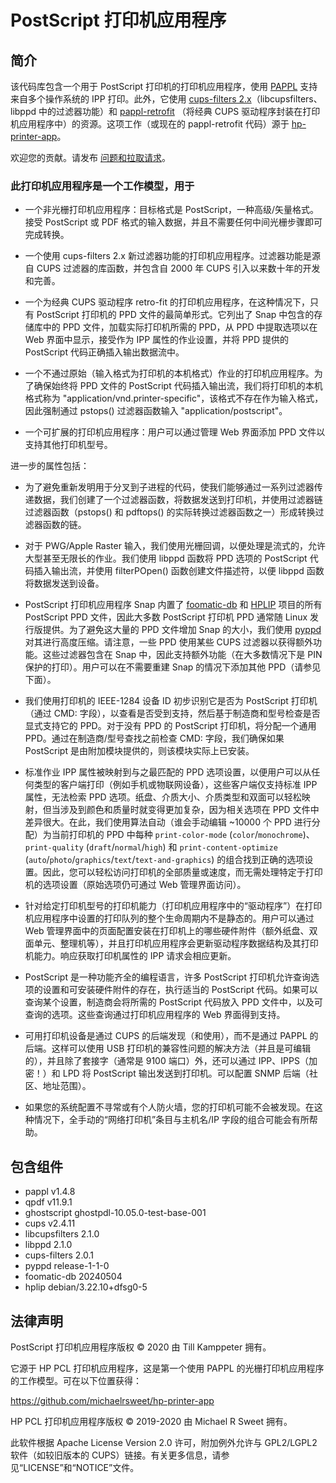 # PostScript 打印机应用程序

## 简介

该代码库包含一个用于 PostScript 打印机的打印机应用程序，使用 [PAPPL](https://www.msweet.org/pappl) 支持来自多个操作系统的 IPP 打印。此外，它使用 [cups-filters 2.x](https://github.com/OpenPrinting/cups-filters)（libcupsfilters、libppd 中的过滤器功能）和 [pappl-retrofit](https://github.com/OpenPrinting/pappl-retrofit) （将经典 CUPS 驱动程序封装在打印机应用程序中）的资源。这项工作（或现在的 pappl-retrofit 代码）源于 [hp-printer-app](https://github.com/michaelrsweet/hp-printer-app)。

欢迎您的贡献。请发布 [问题和拉取请求](https://github.com/OpenPrinting/ps-printer-app)。

### 此打印机应用程序是一个工作模型，用于

- 一个非光栅打印机应用程序：目标格式是 PostScript，一种高级/矢量格式。接受 PostScript 或 PDF 格式的输入数据，并且不需要任何中间光栅步骤即可完成转换。

- 一个使用 cups-filters 2.x 新过滤器功能的打印机应用程序。过滤器功能是源自 CUPS 过滤器的库函数，并包含自 2000 年 CUPS 引入以来数十年的开发和完善。

- 一个为经典 CUPS 驱动程序 retro-fit 的打印机应用程序，在这种情况下，只有 PostScript 打印机的 PPD 文件的最简单形式。它列出了 Snap 中包含的存储库中的 PPD 文件，加载实际打印机所需的 PPD，从 PPD 中提取选项以在 Web 界面中显示，接受作为 IPP 属性的作业设置，并将 PPD 提供的 PostScript 代码正确插入输出数据流中。

- 一个不通过原始（输入格式为打印机的本机格式）作业的打印机应用程序。为了确保始终将 PPD 文件的 PostScript 代码插入输出流，我们将打印机的本机格式称为 "application/vnd.printer-specific"，该格式不存在作为输入格式，因此强制通过 pstops() 过滤器函数输入 "application/postscript"。

- 一个可扩展的打印机应用程序：用户可以通过管理 Web 界面添加 PPD 文件以支持其他打印机型号。

进一步的属性包括：

- 为了避免重新发明用于分叉到子进程的代码，使我们能够通过一系列过滤器传递数据，我们创建了一个过滤器函数，将数据发送到打印机，并使用过滤器链过滤器函数（pstops() 和 pdftops() 的实际转换过滤器函数之一）形成转换过滤器函数的链。

- 对于 PWG/Apple Raster 输入，我们使用光栅回调，以便处理是流式的，允许大型甚至无限长的作业。我们使用 libppd 函数将 PPD 选项的 PostScript 代码插入输出流，并使用 filterPOpen() 函数创建文件描述符，以便 libppd 函数将数据发送到设备。

- PostScript 打印机应用程序 Snap 内置了 [foomatic-db](https://github.com/OpenPrinting/foomatic-db) 和 [HPLIP](https://developers.hp.com/hp-linux-imaging-and-printing) 项目的所有 PostScript PPD 文件，因此大多数 PostScript 打印机 PPD 通常随 Linux 发行版提供。为了避免这大量的 PPD 文件增加 Snap 的大小，我们使用 [pyppd](https://github.com/OpenPrinting/pyppd) 对其进行高度压缩。请注意，一些 PPD 使用某些 CUPS 过滤器以获得额外功能。这些过滤器包含在 Snap 中，因此支持额外功能（在大多数情况下是 PIN 保护的打印）。用户可以在不需要重建 Snap 的情况下添加其他 PPD（请参见下面）。

- 我们使用打印机的 IEEE-1284 设备 ID 初步识别它是否为 PostScript 打印机（通过 CMD: 字段），以查看是否受到支持，然后基于制造商和型号检查是否显式支持它的 PPD。对于没有 PPD 的 PostScript 打印机，将分配一个通用 PPD。通过在制造商/型号查找之前检查 CMD: 字段，我们确保如果 PostScript 是由附加模块提供的，则该模块实际上已安装。

- 标准作业 IPP 属性被映射到与之最匹配的 PPD 选项设置，以便用户可以从任何类型的客户端打印（例如手机或物联网设备），这些客户端仅支持标准 IPP 属性，无法检索 PPD 选项。纸盘、介质大小、介质类型和双面可以轻松映射，但当涉及到颜色和质量时就变得更加复杂，因为相关选项在 PPD 文件中差异很大。在此，我们使用算法自动（谁会手动编辑 ~10000 个 PPD 进行分配）为当前打印机的 PPD 中每种 `print-color-mode` (`color`/`monochrome`)、`print-quality` (`draft`/`normal`/`high`) 和 `print-content-optimize` (`auto`/`photo`/`graphics`/`text`/`text-and-graphics`) 的组合找到正确的选项设置。因此，您可以轻松访问打印机的全部质量或速度，而无需处理特定于打印机的选项设置（原始选项仍可通过 Web 管理界面访问）。

- 针对给定打印机型号的打印机能力（打印机应用程序中的“驱动程序”）在打印机应用程序中设置的打印队列的整个生命周期内不是静态的。用户可以通过 Web 管理界面中的页面配置安装在打印机上的哪些硬件附件（额外纸盘、双面单元、整理机等），并且打印机应用程序会更新驱动程序数据结构及其打印机能力。响应获取打印机属性的 IPP 请求会相应更新。

- PostScript 是一种功能齐全的编程语言，许多 PostScript 打印机允许查询选项的设置和可安装硬件附件的存在，执行适当的 PostScript 代码。如果可以查询某个设置，制造商会将所需的 PostScript 代码放入 PPD 文件中，以及可查询的选项。这些查询通过打印机应用程序的 Web 界面得到支持。

- 可用打印机设备是通过 CUPS 的后端发现（和使用），而不是通过 PAPPL 的后端。这样可以使用 USB 打印机的兼容性问题的解决方法（并且是可编辑的），并且除了套接字（通常是 9100 端口）外，还可以通过 IPP、IPPS（加密！）和 LPD 将 PostScript 输出发送到打印机。可以配置 SNMP 后端（社区、地址范围）。

- 如果您的系统配置不寻常或有个人防火墙，您的打印机可能不会被发现。在这种情况下，全手动的“网络打印机”条目与主机名/IP 字段的组合可能会有所帮助。

<!-- Begin Included Components -->
## 包含组件
  - pappl v1.4.8
  - qpdf v11.9.1
  - ghostscript ghostpdl-10.05.0-test-base-001
  - cups v2.4.11
  - libcupsfilters 2.1.0
  - libppd 2.1.0
  - cups-filters 2.0.1
  - pyppd release-1-1-0
  - foomatic-db 20240504
  - hplip debian/3.22.10+dfsg0-5
<!-- End Included Components -->

## 法律声明

PostScript 打印机应用程序版权 © 2020 由 Till Kamppeter 拥有。

它源于 HP PCL 打印机应用程序，这是第一个使用 PAPPL 的光栅打印机应用程序的工作模型。可在以下位置获得：

https://github.com/michaelrsweet/hp-printer-app

HP PCL 打印机应用程序版权 © 2019-2020 由 Michael R Sweet 拥有。

此软件根据 Apache License Version 2.0 许可，附加例外允许与 GPL2/LGPL2 软件（如较旧版本的 CUPS）链接。有关更多信息，请参见“LICENSE”和“NOTICE”文件。
